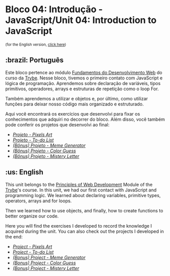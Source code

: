 # Bloco 04: Introdução - JavaScript/Unit 04: Introduction to JavaScript
<small>(for the English version, <a href="#en">click here</a>)</small>
<h2>:brazil: Português</h2>
<p>Este bloco pertence ao módulo <a href="https://github.com/raphaelalmeidamartins/trybe_exercicios/tree/main/1_fundamentos-do-desv-web" rel="prev">Fundamentos do Desenvolvimento Web</a> do curso da <a href="https://www.betrybe.com/">Trybe</a>. Nesse bloco, tivemos o primeiro contato com JavaScript e lógica de programação. Aprendemos sobre declaração de variáveis, tipos primitivos, operadores, arrays e estruturas de repetição como o loop For.</p>
<p>Também aprendemos a utilizar e objetos e, por último, como utilizar funções para deixar nosso código mais organizado e estruturado.</p>
<p>Aqui você encontrará os exercícios que desenvolvi para fixar os conhecimentos que adquiri no decorrer do bloco. Além disso, você também pode conferir os projetos que desenvolvi ao final:</p>

- _[Projeto - Pixels Art]()_
- _[Projeto - To-do List]()_
- _[(Bônus) Projeto - Meme Generator]()_
- _[(Bônus) Projeto - Color Guess]()_
- _[(Bônus) Projeto - Mistery Letter]()_

<h2 id="en">:us: English</h2>
<p>This unit belongs to the <a href="https://github.com/raphaelalmeidamartins/trybe_exercicios/tree/main/1_fundamentos-do-desv-web">Principles of Web Development</a> Module of the <a href="https://www.betrybe.com/">Trybe</a>'s course. In this unit, we had our first contact with JavaScript and programming logic. We learned about declaring variables, primitive types, operators, arrays and for loops.</p>
<p>Then we learned how to use objects, and finally, how to create functions to better organize our code.</p>
<p>Here you will find the exercises I developed to record the knowledge I acquired during the unit. You can also check out the projects I developed in the end:</p>

- _[Project - Pixels Art]()_
- _[Project - To-do List]()_
- _[(Bonus) Project - Meme Generator]()_
- _[(Bonus) Project - Color Guess]()_
- _[(Bonus) Project - Mistery Letter]()_
